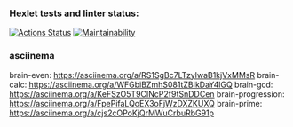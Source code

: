 ### Hexlet tests and linter status:

[![Actions Status](https://github.com/Smol-An/php-project-45/workflows/hexlet-check/badge.svg)](https://github.com/Smol-An/php-project-45/actions)
[![Maintainability](https://api.codeclimate.com/v1/badges/e865b6a87d427b3a2aba/maintainability)](https://codeclimate.com/github/Smol-An/php-project-45/maintainability)

### asciinema

brain-even: https://asciinema.org/a/RS1SgBc7LTzylwaB1kjVxMMsR
brain-calc: https://asciinema.org/a/WFGbiBZmhS081tZBIkDaY4lGQ
brain-gcd: https://asciinema.org/a/KeFSzO5T9CINcP2f9tSnDDCen
brain-progression: https://asciinema.org/a/FpePifaLQoEX3oFjWzDXZKUXQ
brain-prime: https://asciinema.org/a/cjs2cOPoKjQrMWuCrbuRbG91p
